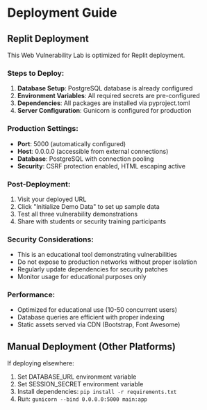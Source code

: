 # Deployment Guide

## Replit Deployment

This Web Vulnerability Lab is optimized for Replit deployment.

### Steps to Deploy:

1. **Database Setup**: PostgreSQL database is already configured
2. **Environment Variables**: All required secrets are pre-configured
3. **Dependencies**: All packages are installed via pyproject.toml
4. **Server Configuration**: Gunicorn is configured for production

### Production Settings:

- **Port**: 5000 (automatically configured)
- **Host**: 0.0.0.0 (accessible from external connections)
- **Database**: PostgreSQL with connection pooling
- **Security**: CSRF protection enabled, HTML escaping active

### Post-Deployment:

1. Visit your deployed URL
2. Click "Initialize Demo Data" to set up sample data
3. Test all three vulnerability demonstrations
4. Share with students or security training participants

### Security Considerations:

- This is an educational tool demonstrating vulnerabilities
- Do not expose to production networks without proper isolation
- Regularly update dependencies for security patches
- Monitor usage for educational purposes only

### Performance:

- Optimized for educational use (10-50 concurrent users)
- Database queries are efficient with proper indexing
- Static assets served via CDN (Bootstrap, Font Awesome)

## Manual Deployment (Other Platforms)

If deploying elsewhere:

1. Set DATABASE_URL environment variable
2. Set SESSION_SECRET environment variable
3. Install dependencies: `pip install -r requirements.txt`
4. Run: `gunicorn --bind 0.0.0.0:5000 main:app`